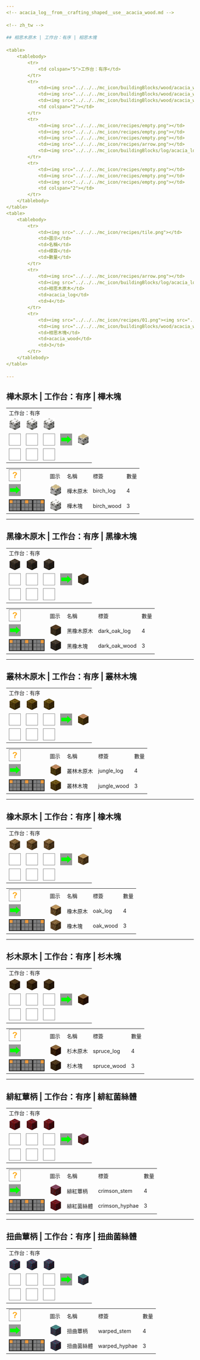 ```yaml
---
<!-- acacia_log__from__crafting_shaped__use__acacia_wood.md -->

<!-- zh_tw -->

## 相思木原木 | 工作台：有序 | 相思木塊

<table>
	<tablebody>
		<tr>
			<td colspan="5">工作台：有序</td>
		</tr>
		<tr>
			<td><img src="../../../mc_icon/buildingBlocks/wood/acacia_wood.png"></td>
			<td><img src="../../../mc_icon/buildingBlocks/wood/acacia_wood.png"></td>
			<td><img src="../../../mc_icon/buildingBlocks/wood/acacia_wood.png"></td>
			<td colspan="2"></td>
		</tr>
		<tr>
			<td><img src="../../../mc_icon/recipes/empty.png"></td>
			<td><img src="../../../mc_icon/recipes/empty.png"></td>
			<td><img src="../../../mc_icon/recipes/empty.png"></td>
			<td><img src="../../../mc_icon/recipes/arrow.png"></td>
			<td><img src="../../../mc_icon/buildingBlocks/log/acacia_log.png"></td>
		</tr>
		<tr>
			<td><img src="../../../mc_icon/recipes/empty.png"></td>
			<td><img src="../../../mc_icon/recipes/empty.png"></td>
			<td><img src="../../../mc_icon/recipes/empty.png"></td>
			<td colspan="2"></td>
		</tr>
	</tablebody>
</table>
<table>
	<tablebody>
		<tr>
			<td><img src="../../../mc_icon/recipes/tile.png"></td>
			<td>圖示</td>
			<td>名稱</td>
			<td>標簽</td>
			<td>數量</td>
		</tr>
		<tr>
			<td><img src="../../../mc_icon/recipes/arrow.png"></td>
			<td><img src="../../../mc_icon/buildingBlocks/log/acacia_log.png"></td>
			<td>相思木原木</td>
			<td>acacia_log</td>
			<td>4</td>
		</tr>
		<tr>
			<td><img src="../../../mc_icon/recipes/01.png"><img src="../../../mc_icon/recipes/02.png"><img src="../../../mc_icon/recipes/03.png"></td>
			<td><img src="../../../mc_icon/buildingBlocks/wood/acacia_wood.png"></td>
			<td>相思木塊</td>
			<td>acacia_wood</td>
			<td>3</td>
		</tr>
	</tablebody>
</table>

---
```

<!-- birch_log__from__crafting_shaped__use__birch_wood.md -->

<!-- zh_tw -->

## 樺木原木 | 工作台：有序 | 樺木塊

<table>
	<tablebody>
		<tr>
			<td colspan="5">工作台：有序</td>
		</tr>
		<tr>
			<td><img src="../../../mc_icon/buildingBlocks/wood/birch_wood.png"></td>
			<td><img src="../../../mc_icon/buildingBlocks/wood/birch_wood.png"></td>
			<td><img src="../../../mc_icon/buildingBlocks/wood/birch_wood.png"></td>
			<td colspan="2"></td>
		</tr>
		<tr>
			<td><img src="../../../mc_icon/recipes/empty.png"></td>
			<td><img src="../../../mc_icon/recipes/empty.png"></td>
			<td><img src="../../../mc_icon/recipes/empty.png"></td>
			<td><img src="../../../mc_icon/recipes/arrow.png"></td>
			<td><img src="../../../mc_icon/buildingBlocks/log/birch_log.png"></td>
		</tr>
		<tr>
			<td><img src="../../../mc_icon/recipes/empty.png"></td>
			<td><img src="../../../mc_icon/recipes/empty.png"></td>
			<td><img src="../../../mc_icon/recipes/empty.png"></td>
			<td colspan="2"></td>
		</tr>
	</tablebody>
</table>
<table>
	<tablebody>
		<tr>
			<td><img src="../../../mc_icon/recipes/tile.png"></td>
			<td>圖示</td>
			<td>名稱</td>
			<td>標簽</td>
			<td>數量</td>
		</tr>
		<tr>
			<td><img src="../../../mc_icon/recipes/arrow.png"></td>
			<td><img src="../../../mc_icon/buildingBlocks/log/birch_log.png"></td>
			<td>樺木原木</td>
			<td>birch_log</td>
			<td>4</td>
		</tr>
		<tr>
			<td><img src="../../../mc_icon/recipes/01.png"><img src="../../../mc_icon/recipes/02.png"><img src="../../../mc_icon/recipes/03.png"></td>
			<td><img src="../../../mc_icon/buildingBlocks/wood/birch_wood.png"></td>
			<td>樺木塊</td>
			<td>birch_wood</td>
			<td>3</td>
		</tr>
	</tablebody>
</table>

---
<!-- dark_oak_log__from__crafting_shaped__use__dark_oak_wood.md -->

<!-- zh_tw -->

## 黑橡木原木 | 工作台：有序 | 黑橡木塊

<table>
	<tablebody>
		<tr>
			<td colspan="5">工作台：有序</td>
		</tr>
		<tr>
			<td><img src="../../../mc_icon/buildingBlocks/dark_oak_wood.png"></td>
			<td><img src="../../../mc_icon/buildingBlocks/dark_oak_wood.png"></td>
			<td><img src="../../../mc_icon/buildingBlocks/dark_oak_wood.png"></td>
			<td colspan="2"></td>
		</tr>
		<tr>
			<td><img src="../../../mc_icon/recipes/empty.png"></td>
			<td><img src="../../../mc_icon/recipes/empty.png"></td>
			<td><img src="../../../mc_icon/recipes/empty.png"></td>
			<td><img src="../../../mc_icon/recipes/arrow.png"></td>
			<td><img src="../../../mc_icon/buildingBlocks/log/dark_oak_log.png"></td>
		</tr>
		<tr>
			<td><img src="../../../mc_icon/recipes/empty.png"></td>
			<td><img src="../../../mc_icon/recipes/empty.png"></td>
			<td><img src="../../../mc_icon/recipes/empty.png"></td>
			<td colspan="2"></td>
		</tr>
	</tablebody>
</table>
<table>
	<tablebody>
		<tr>
			<td><img src="../../../mc_icon/recipes/tile.png"></td>
			<td>圖示</td>
			<td>名稱</td>
			<td>標簽</td>
			<td>數量</td>
		</tr>
		<tr>
			<td><img src="../../../mc_icon/recipes/arrow.png"></td>
			<td><img src="../../../mc_icon/buildingBlocks/log/dark_oak_log.png"></td>
			<td>黑橡木原木</td>
			<td>dark_oak_log</td>
			<td>4</td>
		</tr>
		<tr>
			<td><img src="../../../mc_icon/recipes/01.png"><img src="../../../mc_icon/recipes/02.png"><img src="../../../mc_icon/recipes/03.png"></td>
			<td><img src="../../../mc_icon/buildingBlocks/dark_oak_wood.png"></td>
			<td>黑橡木塊</td>
			<td>dark_oak_wood</td>
			<td>3</td>
		</tr>
	</tablebody>
</table>

---
<!-- jungle_log__from__crafting_shaped__use__jungle_wood.md -->

<!-- zh_tw -->

## 叢林木原木 | 工作台：有序 | 叢林木塊

<table>
	<tablebody>
		<tr>
			<td colspan="5">工作台：有序</td>
		</tr>
		<tr>
			<td><img src="../../../mc_icon/buildingBlocks/wood/jungle_wood.png"></td>
			<td><img src="../../../mc_icon/buildingBlocks/wood/jungle_wood.png"></td>
			<td><img src="../../../mc_icon/buildingBlocks/wood/jungle_wood.png"></td>
			<td colspan="2"></td>
		</tr>
		<tr>
			<td><img src="../../../mc_icon/recipes/empty.png"></td>
			<td><img src="../../../mc_icon/recipes/empty.png"></td>
			<td><img src="../../../mc_icon/recipes/empty.png"></td>
			<td><img src="../../../mc_icon/recipes/arrow.png"></td>
			<td><img src="../../../mc_icon/buildingBlocks/log/jungle_log.png"></td>
		</tr>
		<tr>
			<td><img src="../../../mc_icon/recipes/empty.png"></td>
			<td><img src="../../../mc_icon/recipes/empty.png"></td>
			<td><img src="../../../mc_icon/recipes/empty.png"></td>
			<td colspan="2"></td>
		</tr>
	</tablebody>
</table>
<table>
	<tablebody>
		<tr>
			<td><img src="../../../mc_icon/recipes/tile.png"></td>
			<td>圖示</td>
			<td>名稱</td>
			<td>標簽</td>
			<td>數量</td>
		</tr>
		<tr>
			<td><img src="../../../mc_icon/recipes/arrow.png"></td>
			<td><img src="../../../mc_icon/buildingBlocks/log/jungle_log.png"></td>
			<td>叢林木原木</td>
			<td>jungle_log</td>
			<td>4</td>
		</tr>
		<tr>
			<td><img src="../../../mc_icon/recipes/01.png"><img src="../../../mc_icon/recipes/02.png"><img src="../../../mc_icon/recipes/03.png"></td>
			<td><img src="../../../mc_icon/buildingBlocks/wood/jungle_wood.png"></td>
			<td>叢林木塊</td>
			<td>jungle_wood</td>
			<td>3</td>
		</tr>
	</tablebody>
</table>

---
<!-- oak_log__from__crafting_shaped__use__oak_wood.md -->

<!-- zh_tw -->

## 橡木原木 | 工作台：有序 | 橡木塊

<table>
	<tablebody>
		<tr>
			<td colspan="5">工作台：有序</td>
		</tr>
		<tr>
			<td><img src="../../../mc_icon/buildingBlocks/wood/oak_wood.png"></td>
			<td><img src="../../../mc_icon/buildingBlocks/wood/oak_wood.png"></td>
			<td><img src="../../../mc_icon/buildingBlocks/wood/oak_wood.png"></td>
			<td colspan="2"></td>
		</tr>
		<tr>
			<td><img src="../../../mc_icon/recipes/empty.png"></td>
			<td><img src="../../../mc_icon/recipes/empty.png"></td>
			<td><img src="../../../mc_icon/recipes/empty.png"></td>
			<td><img src="../../../mc_icon/recipes/arrow.png"></td>
			<td><img src="../../../mc_icon/buildingBlocks/log/oak_log.png"></td>
		</tr>
		<tr>
			<td><img src="../../../mc_icon/recipes/empty.png"></td>
			<td><img src="../../../mc_icon/recipes/empty.png"></td>
			<td><img src="../../../mc_icon/recipes/empty.png"></td>
			<td colspan="2"></td>
		</tr>
	</tablebody>
</table>
<table>
	<tablebody>
		<tr>
			<td><img src="../../../mc_icon/recipes/tile.png"></td>
			<td>圖示</td>
			<td>名稱</td>
			<td>標簽</td>
			<td>數量</td>
		</tr>
		<tr>
			<td><img src="../../../mc_icon/recipes/arrow.png"></td>
			<td><img src="../../../mc_icon/buildingBlocks/log/oak_log.png"></td>
			<td>橡木原木</td>
			<td>oak_log</td>
			<td>4</td>
		</tr>
		<tr>
			<td><img src="../../../mc_icon/recipes/01.png"><img src="../../../mc_icon/recipes/02.png"><img src="../../../mc_icon/recipes/03.png"></td>
			<td><img src="../../../mc_icon/buildingBlocks/wood/oak_wood.png"></td>
			<td>橡木塊</td>
			<td>oak_wood</td>
			<td>3</td>
		</tr>
	</tablebody>
</table>

---
<!-- spruce_log__from__crafting_shaped__use__spruce_wood.md -->

<!-- zh_tw -->

## 杉木原木 | 工作台：有序 | 杉木塊

<table>
	<tablebody>
		<tr>
			<td colspan="5">工作台：有序</td>
		</tr>
		<tr>
			<td><img src="../../../mc_icon/buildingBlocks/wood/spruce_wood.png"></td>
			<td><img src="../../../mc_icon/buildingBlocks/wood/spruce_wood.png"></td>
			<td><img src="../../../mc_icon/buildingBlocks/wood/spruce_wood.png"></td>
			<td colspan="2"></td>
		</tr>
		<tr>
			<td><img src="../../../mc_icon/recipes/empty.png"></td>
			<td><img src="../../../mc_icon/recipes/empty.png"></td>
			<td><img src="../../../mc_icon/recipes/empty.png"></td>
			<td><img src="../../../mc_icon/recipes/arrow.png"></td>
			<td><img src="../../../mc_icon/buildingBlocks/log/spruce_log.png"></td>
		</tr>
		<tr>
			<td><img src="../../../mc_icon/recipes/empty.png"></td>
			<td><img src="../../../mc_icon/recipes/empty.png"></td>
			<td><img src="../../../mc_icon/recipes/empty.png"></td>
			<td colspan="2"></td>
		</tr>
	</tablebody>
</table>
<table>
	<tablebody>
		<tr>
			<td><img src="../../../mc_icon/recipes/tile.png"></td>
			<td>圖示</td>
			<td>名稱</td>
			<td>標簽</td>
			<td>數量</td>
		</tr>
		<tr>
			<td><img src="../../../mc_icon/recipes/arrow.png"></td>
			<td><img src="../../../mc_icon/buildingBlocks/log/spruce_log.png"></td>
			<td>杉木原木</td>
			<td>spruce_log</td>
			<td>4</td>
		</tr>
		<tr>
			<td><img src="../../../mc_icon/recipes/01.png"><img src="../../../mc_icon/recipes/02.png"><img src="../../../mc_icon/recipes/03.png"></td>
			<td><img src="../../../mc_icon/buildingBlocks/wood/spruce_wood.png"></td>
			<td>杉木塊</td>
			<td>spruce_wood</td>
			<td>3</td>
		</tr>
	</tablebody>
</table>

---
<!-- crimson_stem__from__crafting_shaped__use__crimson_hyphae.md -->

<!-- zh_tw -->

## 緋紅蕈柄 | 工作台：有序 | 緋紅菌絲體

<table>
	<tablebody>
		<tr>
			<td colspan="5">工作台：有序</td>
		</tr>
		<tr>
			<td><img src="../../../mc_icon/buildingBlocks/crimson_hyphae.png"></td>
			<td><img src="../../../mc_icon/buildingBlocks/crimson_hyphae.png"></td>
			<td><img src="../../../mc_icon/buildingBlocks/crimson_hyphae.png"></td>
			<td colspan="2"></td>
		</tr>
		<tr>
			<td><img src="../../../mc_icon/recipes/empty.png"></td>
			<td><img src="../../../mc_icon/recipes/empty.png"></td>
			<td><img src="../../../mc_icon/recipes/empty.png"></td>
			<td><img src="../../../mc_icon/recipes/arrow.png"></td>
			<td><img src="../../../mc_icon/buildingBlocks/crimson_stem.png"></td>
		</tr>
		<tr>
			<td><img src="../../../mc_icon/recipes/empty.png"></td>
			<td><img src="../../../mc_icon/recipes/empty.png"></td>
			<td><img src="../../../mc_icon/recipes/empty.png"></td>
			<td colspan="2"></td>
		</tr>
	</tablebody>
</table>
<table>
	<tablebody>
		<tr>
			<td><img src="../../../mc_icon/recipes/tile.png"></td>
			<td>圖示</td>
			<td>名稱</td>
			<td>標簽</td>
			<td>數量</td>
		</tr>
		<tr>
			<td><img src="../../../mc_icon/recipes/arrow.png"></td>
			<td><img src="../../../mc_icon/buildingBlocks/crimson_stem.png"></td>
			<td>緋紅蕈柄</td>
			<td>crimson_stem</td>
			<td>4</td>
		</tr>
		<tr>
			<td><img src="../../../mc_icon/recipes/01.png"><img src="../../../mc_icon/recipes/02.png"><img src="../../../mc_icon/recipes/03.png"></td>
			<td><img src="../../../mc_icon/buildingBlocks/crimson_hyphae.png"></td>
			<td>緋紅菌絲體</td>
			<td>crimson_hyphae</td>
			<td>3</td>
		</tr>
	</tablebody>
</table>

---
<!-- warped_stem__from__crafting_shaped__use__warped_hyphae.md -->

<!-- zh_tw -->

## 扭曲蕈柄 | 工作台：有序 | 扭曲菌絲體

<table>
	<tablebody>
		<tr>
			<td colspan="5">工作台：有序</td>
		</tr>
		<tr>
			<td><img src="../../../mc_icon/buildingBlocks/warped_hyphae.png"></td>
			<td><img src="../../../mc_icon/buildingBlocks/warped_hyphae.png"></td>
			<td><img src="../../../mc_icon/buildingBlocks/warped_hyphae.png"></td>
			<td colspan="2"></td>
		</tr>
		<tr>
			<td><img src="../../../mc_icon/recipes/empty.png"></td>
			<td><img src="../../../mc_icon/recipes/empty.png"></td>
			<td><img src="../../../mc_icon/recipes/empty.png"></td>
			<td><img src="../../../mc_icon/recipes/arrow.png"></td>
			<td><img src="../../../mc_icon/buildingBlocks/warped_stem.png"></td>
		</tr>
		<tr>
			<td><img src="../../../mc_icon/recipes/empty.png"></td>
			<td><img src="../../../mc_icon/recipes/empty.png"></td>
			<td><img src="../../../mc_icon/recipes/empty.png"></td>
			<td colspan="2"></td>
		</tr>
	</tablebody>
</table>
<table>
	<tablebody>
		<tr>
			<td><img src="../../../mc_icon/recipes/tile.png"></td>
			<td>圖示</td>
			<td>名稱</td>
			<td>標簽</td>
			<td>數量</td>
		</tr>
		<tr>
			<td><img src="../../../mc_icon/recipes/arrow.png"></td>
			<td><img src="../../../mc_icon/buildingBlocks/warped_stem.png"></td>
			<td>扭曲蕈柄</td>
			<td>warped_stem</td>
			<td>4</td>
		</tr>
		<tr>
			<td><img src="../../../mc_icon/recipes/01.png"><img src="../../../mc_icon/recipes/02.png"><img src="../../../mc_icon/recipes/03.png"></td>
			<td><img src="../../../mc_icon/buildingBlocks/warped_hyphae.png"></td>
			<td>扭曲菌絲體</td>
			<td>warped_hyphae</td>
			<td>3</td>
		</tr>
	</tablebody>
</table>

